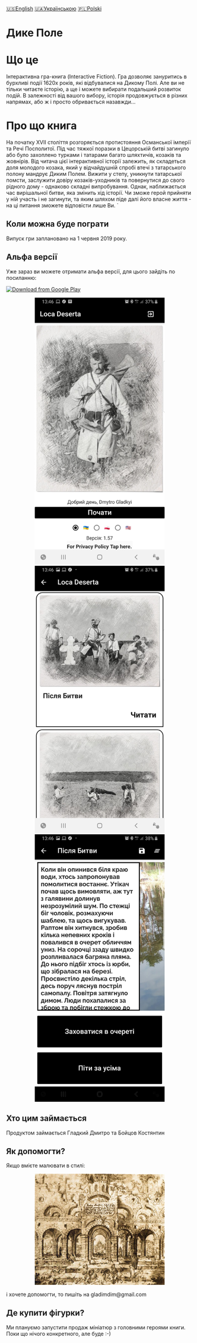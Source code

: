 [🇺🇸English](index_en.md)
[🇺🇦Українською](index.md)
[🇵🇱Polski](index_pl.md)

# Дике Полe
# Що це

Інтерактивна гра-книга (Interactive Fiction). Гра дозволяє зануритись в бурхливі події 1620х років, які відбувалися на Дикому Полі. Але ви не тільки читаєте історію, а ще і можете вибирати подальший розвиток подій. В залежності від вашого вибору, історія продовжується в різних напрямах, або ж і просто обривається назавжди...

# Про що книга

На початку XVII століття розгоряється протистояння Османської імперії та Речі Посполитої. Під час тяжкої поразки в Цецорській битві загинуло або було захоплено турками і татарами багато шляхтичів, козаків та жовнірів. Від читача цієї інтерактивної історії залежить, як складеться доля молодого козака, який у відчайдушній спробі втечі з татарського полону мандрує Диким Полем. Вижити у степу, уникнути татарської помсти, заслужити довіру козаків-уходників та повернутися до свого рідного дому - однаково складні випробування. Однак, наближається час вирішальної битви, яка змінить хід історії. Чи зможе герой прийняти у ній участь і не загинути, та яким шляхом піде далі його власне життя - на ці питання зможете відповісти лише Ви.   `

## Коли можна буде пограти

Випуск гри заплановано на 1 червня 2019 року.

## Альфа версії

Уже зараз ви можете отримати альфа версії, для цього зайдіть по посиланню:

[![Download from Google Play](https://play.google.com/intl/en_us/badges/images/generic/ua_badge_web_generic.png)](https://play.google.com/store/apps/details?id=gladimdim.locadeserta)

<p align="center">
  <img src="images/login_page.jpg" width="350">
  <img src="images/stories_page.jpg" width="350">
  <img src="images/passage_page.jpg" width="350">
</p>

## Хто цим займається

Продуктом займається Гладкий Дмитро та Бойцов Костянтин

## Як допомогти?

Якщо вмієте малювати в стилі: 
<p align="center">
  <img src="vesterfeld_example.jpg" width="350">
</p>
 і хочете допомогти, то пишіть на gladimdim@gmail.com

## Де купити фігурки?

Ми плануємо запустити продаж мініатюр з головними героями книги. Поки що нічого конкретного, але буде :-)

